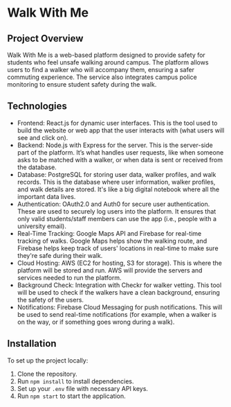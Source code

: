 # Walk With Me

## Project Overview
Walk With Me is a web-based platform designed to provide safety for students who feel unsafe walking around campus. The platform allows users to find a walker who will accompany them, ensuring a safer commuting experience. The service also integrates campus police monitoring to ensure student safety during the walk.

## Technologies
- Frontend: React.js for dynamic user interfaces. This is the tool used to build the website or web app that the user interacts with (what users will see and click on).
- Backend: Node.js with Express for the server. This is the server-side part of the platform. It’s what handles user requests, like when someone asks to be matched with a walker, or when data is sent or received from the database.
- Database: PostgreSQL for storing user data, walker profiles, and walk records. This is the database where user information, walker profiles, and walk details are stored. It's like a big digital notebook where all the important data lives.
- Authentication: OAuth2.0 and Auth0 for secure user authentication. These are used to securely log users into the platform. It ensures that only valid students/staff members can use the app (i.e., people with a university email).
- Real-Time Tracking: Google Maps API and Firebase for real-time tracking of walks. Google Maps helps show the walking route, and Firebase helps keep track of users' locations in real-time to make sure they're safe during their walk.
- Cloud Hosting: AWS (EC2 for hosting, S3 for storage). This is where the platform will be stored and run. AWS will provide the servers and services needed to run the platform.
- Background Check: Integration with Checkr for walker vetting. This tool will be used to check if the walkers have a clean background, ensuring the safety of the users.
- Notifications: Firebase Cloud Messaging for push notifications. This will be used to send real-time notifications (for example, when a walker is on the way, or if something goes wrong during a walk).

## Installation
To set up the project locally:

1. Clone the repository.
2. Run `npm install` to install dependencies.
3. Set up your `.env` file with necessary API keys.
4. Run `npm start` to start the application.




